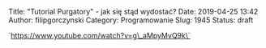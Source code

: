 Title: "Tutorial Purgatory" - jak się stąd wydostać?
Date: 2019-04-25 13:42
Author: filipgorczynski
Category: Programowanie
Slug: 1945
Status: draft

\`https://www.youtube.com/watch?v=g\_aMpyMvQ9k\`
